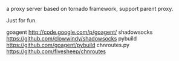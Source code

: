 ﻿a proxy server based on tornado framework, support parent proxy.

Just for fun.

goagent http://code.google.com/p/goagent/
shadowsocks https://github.com/clowwindy/shadowsocks
pybuild https://github.com/goagent/pybuild
chnroutes.py https://github.com/fivesheep/chnroutes

